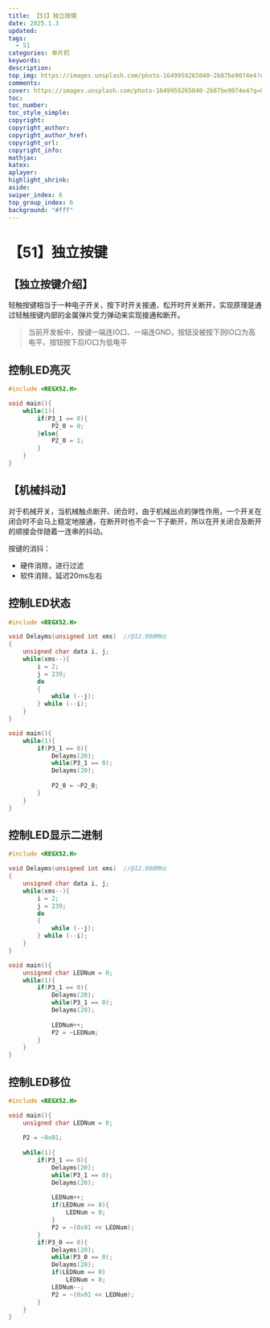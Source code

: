 ```yaml
---
title: 【51】独立按键
date: 2025.1.3
updated:
tags:
  - 51
categories: 单片机
keywords:
description:
top_img: https://images.unsplash.com/photo-1649959265040-2b87be9074e4?q=80&w=1546&auto=format&fit=crop&ixlib=rb-4.0.3&ixid=M3wxMjA3fDB8MHxwaG90by1wYWdlfHx8fGVufDB8fHx8fA%3D%3D
comments:
cover: https://images.unsplash.com/photo-1649959265040-2b87be9074e4?q=80&w=1546&auto=format&fit=crop&ixlib=rb-4.0.3&ixid=M3wxMjA3fDB8MHxwaG90by1wYWdlfHx8fGVufDB8fHx8fA%3D%3D
toc:
toc_number:
toc_style_simple:
copyright:
copyright_author:
copyright_author_href:
copyright_url:
copyright_info:
mathjax:
katex:
aplayer:
highlight_shrink:
aside:
swiper_index: 6
top_group_index: 6
background: "#fff"
---
```


# 【51】独立按键

## 【独立按键介绍】

轻触按键相当于一种电子开关，按下时开关接通，松开时开关断开，实现原理是通过轻触按键内部的金属弹片受力弹动来实现接通和断开。

> 当前开发板中，按键一端连IO口、一端连GND，按钮没被按下则IO口为高电平，按钮按下后IO口为低电平

## 控制LED亮灭

```c
#include <REGX52.H>

void main(){
    while(1){
		if(P3_1 == 0){
			P2_0 = 0;
		}else{
			P2_0 = 1;
		}
    }
}
```

## 【机械抖动】

对于机械开关，当机械触点断开、闭合时，由于机械出点的弹性作用，一个开关在闭合时不会马上稳定地接通，在断开时也不会一下子断开，所以在开关闭合及断开的顺接会伴随着一连串的抖动。

按键的消抖：

- 硬件消除，进行过滤
- 软件消除，延迟20ms左右

## 控制LED状态

```c
#include <REGX52.H>

void Delayms(unsigned int xms)	//@12.000MHz
{
	unsigned char data i, j;
	while(xms--){
		i = 2;
		j = 239;
		do
		{
			while (--j);
		} while (--i);
	}
}

void main(){
    while(1){
		if(P3_1 == 0){
			Delayms(20);
			while(P3_1 == 0);
			Delayms(20);
			
			P2_0 = ~P2_0;
		}
    }
}
```

## 控制LED显示二进制

```c
#include <REGX52.H>

void Delayms(unsigned int xms)	//@12.000MHz
{
	unsigned char data i, j;
	while(xms--){
		i = 2;
		j = 239;
		do
		{
			while (--j);
		} while (--i);
	}
}

void main(){
	unsigned char LEDNum = 0;
    while(1){
		if(P3_1 == 0){
			Delayms(20);
			while(P3_1 == 0);
			Delayms(20);
			
			LEDNum++;
			P2 = ~LEDNum;
		}
    }
}
```

## 控制LED移位

```c
#include <REGX52.H>

void main(){
	unsigned char LEDNum = 0;
	
	P2 = ~0x01;
    
	while(1){
		if(P3_1 == 0){
			Delayms(20);
			while(P3_1 == 0);
			Delayms(20);
			
			LEDNum++;
			if(LEDNum >= 8){
				LEDNum = 0;
			}
			P2 = ~(0x01 << LEDNum);
		}
		if(P3_0 == 0){
			Delayms(20);
			while(P3_0 == 0);
			Delayms(20);
			if(LEDNum == 0)
				LEDNum = 8;
			LEDNum--;
			P2 = ~(0x01 << LEDNum);
		}
    }
}
```

